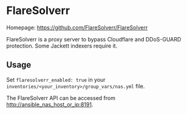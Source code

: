 # FlareSolverr

Homepage: <https://github.com/FlareSolverr/FlareSolverr>

FlareSolverr is a proxy server to bypass Cloudflare and DDoS-GUARD protection. Some Jackett indexers require it.

## Usage

Set `flaresolverr_enabled: true` in your `inventories/<your_inventory>/group_vars/nas.yml` file.

The FlareSolverr API can be accessed from <http://ansible_nas_host_or_ip:8191>.
